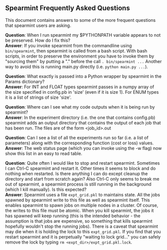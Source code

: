 Spearmint Frequently Asked Questions
------------------------------------

This document contains answers to some of the more frequent questions that spearmint users are asking.

**Question**: When I run spearmint my $PYTHONPATH variable appears to not be preserved. How do I fix this?  
**Answer**: If you invoke spearmint from the commandline using `bin/spearmint`, then spearmint is called from a bash script.  With bash scripts,
in order to preserve the environment you have to invoke them by "sourcing them" by putting a "." before the call `. bin/spearmint ...`
Another way to avoid this is running main.py directly (i.e. `python main.py ...`).  

**Question**: What exactly is passed into a Python wrapper by spearmint in the Params dictionary?  
**Answer**: For INT and FLOAT types spearmint passes in a numpy array of the size specified in config.pb in 'size' (even if it is size 1).  For ENUM types it is a list of strings of size 'size'.  

**Question**: Where can I see what my code outputs when it is being run by spearmint?  
**Answer**: In the experiment directory (i.e. the one that contains config.pb) spearmint adds an output directory that contains the output of each job that has been run.  The files are of the form <job_id>.out  

**Question**: Can I see a list of all the experiments run so far (i.e. a list of parameters) along with the corresponding function (cost or loss) values.  
**Answer**: The web status page (which you can invoke using the -w flag) now show this list in an easy to read table.  

**Question**: Quite often I would like to stop and restart spearmint. Sometimes I can Ctrl-C spearmint and restart it. Other times it seems to block and do nothing when restarted. Is there anything I can do except cleanup the directory and start from scratch again? Also Ctrl-C only seems to break me out of spearmint, a spearmint process is still running in the background (which I kill manually). Is this expected?  
**Answer**: Spearmint uses a file `expt_grid.pkl` to maintains state.  All the jobs spawned by spearmint write to this file as well as spearmint itself.  This enables spearmint to spawn jobs on multiple nodes in a cluster.  Of course, the writes to this file must be atomic.  When you kill spearmint, the jobs it has spawned will keep running (this is the intended behavior - the assumption is that jobs are expensive, so something that kills spearmint hopefully wouldn't stop the running jobs).  There is a caveat that spearmint may die when it is holding the lock to this `expt_grid.pkl`.  If you find that you restart spearmint and it is perpetually "waiting to lock grid..." you can safely remove the lock by typing `rm <expt_dir>/expt_grid.pkl.lock`.
